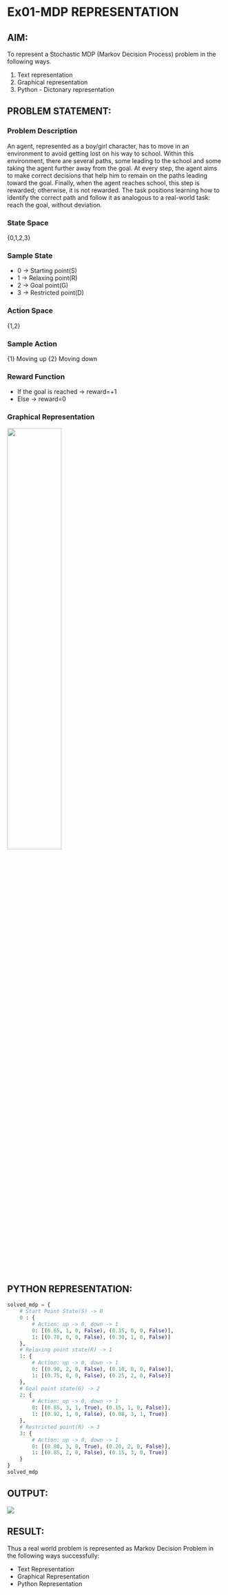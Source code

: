 # Ex01-MDP REPRESENTATION

## AIM:
To represent a Stochastic MDP (Markov Decision Process) problem in the following ways.
  1. Text representation
  2. Graphical representation
  3. Python - Dictonary representation

## PROBLEM STATEMENT:

### Problem Description
An agent, represented as a boy/girl character, has to move in an environment to avoid getting lost on his way to school. Within this environment, there are several paths, some leading to the school and some taking the agent further away from the goal. At every step, the agent aims to make correct decisions that help him to remain on the paths leading toward the goal. Finally, when the agent reaches school, this step is rewarded; otherwise, it is not rewarded. The task positions learning how to identify the correct path and follow it as analogous to a real-world task: reach the goal, without deviation.

### State Space
{0,1,2,3}

### Sample State
* 0 -> Starting point(S)
* 1 -> Relaxing point(R)
* 2 -> Goal point(G)
* 3 -> Restricted point(D)

### Action Space
{1,2}


### Sample Action
{1} Moving up
{2} Moving down

### Reward Function
*  If the goal is reached -> reward=+1
*  Else -> reward=0

### Graphical Representation
<img src="https://github.com/user-attachments/assets/00ff1d27-791b-497d-80e7-6461360e0249" width=50%>

## PYTHON REPRESENTATION:
```python
solved_mdp = {
    # Start Point State(S) -> 0
    0 : {
        # Action: up -> 0, down -> 1
        0: [(0.65, 1, 0, False), (0.35, 0, 0, False)],
        1: [(0.70, 0, 0, False), (0.30, 1, 0, False)]
    },
    # Relaxing point state(R) -> 1
    1: {
        # Action: up -> 0, down -> 1
        0: [(0.90, 2, 0, False), (0.10, 0, 0, False)],
        1: [(0.75, 0, 0, False), (0.25, 2, 0, False)]
    },
    # Goal point state(G) -> 2
    2: {
        # Action: up -> 0, down -> 1
        0: [(0.85, 3, 1, True), (0.15, 1, 0, False)],
        1: [(0.92, 1, 0, False), (0.08, 3, 1, True)]
    },
    # Restricted point(R) -> 3
    3: {
        # Action: up -> 0, down -> 1
        0: [(0.80, 3, 0, True), (0.20, 2, 0, False)],
        1: [(0.85, 2, 0, False), (0.15, 3, 0, True)]
    }
}
solved_mdp
```

## OUTPUT:
<img src="https://github.com/user-attachments/assets/34d79098-c7d4-45da-80a5-03b72eea4a67">

## RESULT:
Thus a real world problem is represented as Markov Decision Problem in the following ways
successfully:
- Text Representation
- Graphical Representation
- Python Representation
